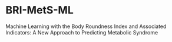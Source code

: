 # BRI-MetS-ML
Machine Learning with the Body Roundness Index and Associated Indicators: A New Approach to Predicting Metabolic Syndrome
